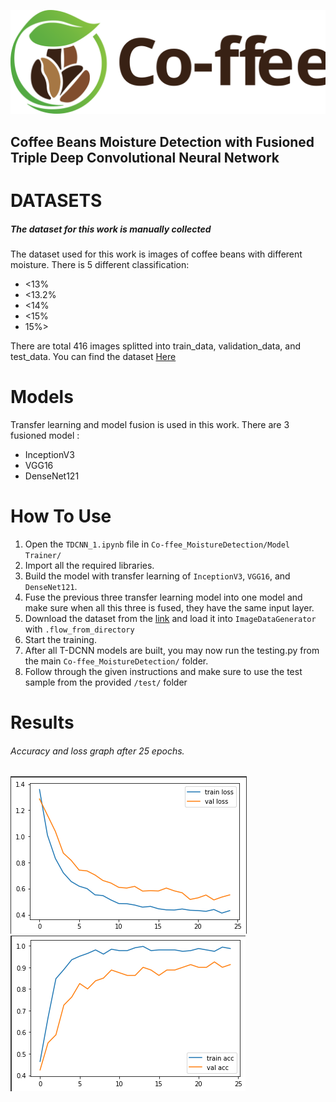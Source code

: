 ![Co-ffee logo](https://github.com/ivandityap/Co-ffee_MoistureDetection/blob/main/Images/logo2.svg)
## Coffee Beans Moisture Detection with Fusioned Triple Deep Convolutional Neural Network
# DATASETS
##### The dataset for this work is manually collected
The dataset used for this work is images of coffee beans with different moisture. There is 5 different classification:
- <13%
- <13.2%
- <14%
- <15%
- 15%>

There are total 416 images splitted into train_data, validation_data, and test_data.
You can find the dataset [Here](https://drive.google.com/drive/folders/1WaI9rQo7gBEZzdL7b40X_ciEuAy9DC-R?usp=sharing)
# Models
Transfer learning and model fusion is used in this work. There are 3 fusioned model :
- InceptionV3
- VGG16
- DenseNet121
# How To Use
1. Open the `TDCNN_1.ipynb` file in `Co-ffee_MoistureDetection/Model Trainer/`
2. Import all the required libraries.
3. Build the model with transfer learning of `InceptionV3`, `VGG16`, and `DenseNet121`. 
4. Fuse the previous three transfer learning model into one model and make sure when all this three is fused, they have the same input layer.
5. Download the dataset from the [link](https://drive.google.com/drive/folders/1WaI9rQo7gBEZzdL7b40X_ciEuAy9DC-R?usp=sharing) and load it into `ImageDataGenerator` with `.flow_from_directory`
6. Start the training.
7. After all T-DCNN models are built, you may now run the testing.py from the main `Co-ffee_MoistureDetection/` folder.
8. Follow through the given instructions and make sure to use the test sample from the provided `/test/` folder
# Results
###### Accuracy and loss graph after 25 epochs.
![Co-ffee logo](https://github.com/ivandityap/Co-ffee_MoistureDetection/blob/main/Images/res1.png)
![Co-ffee logo](https://github.com/ivandityap/Co-ffee_MoistureDetection/blob/main/Images/Screenshot%202022-06-12%20135755.png)
